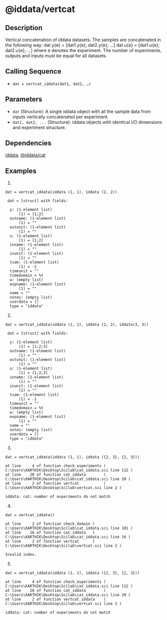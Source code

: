 # @iddata/vertcat

## Description
Vertical concatenation of iddata datasets. The samples are concatenated in the following way: dat.y{e} =  [dat1.y{e}; dat2.y{e}; …] dat.u{e} = [dat1.u{e}; dat2.u{e}; …] where e denotes the experiment. The number of experiments, outputs and inputs must be equal for all datasets.

## Calling Sequence
- `dat = vertcat_iddata(dat1, dat2, …)`

## Parameters
- `dat` (Structure): A single iddata object with all the sample data from inputs vertically concatenated per experiment.
- `dat1, dat2, ...` (Structure): iddata objects with identical I/O dimensions and experiment structure.

## Dependencies
[iddata](https://github.com/akash-sankar/CSToolboxFunctions/tree/main/iddata), [@iddata/cat](https://github.com/akash-sankar/CSToolboxFunctions/tree/main/%40iddata%20cat)

## Examples
1.
```
dat = vertcat_iddata(iddata (1, 1), iddata (2, 2))
```
```
 dat = [struct] with fields:

  y: (1-element list)
      (1) = [1;2]
  outname: (1-element list)
      (1) = ""
  outunit: (1-element list)
      (1) = ""
  u: (1-element list)
      (1) = [1;2]
  inname: (1-element list)
      (1) = ""
  inunit: (1-element list)
      (1) = ""
  tsam: (1-element list)
      (1) = -1
  timeunit = ""
  timedomain = %t
  w: (empty list)
  expname: (1-element list)
      (1) = ""
  name = ""
  notes: (empty list)
  userdata = []
  type = "iddata"
```

2.
```
dat = vertcat_iddata(iddata (1, 1), iddata (2, 2), iddata(3, 3))
```
```
 dat = [struct] with fields:

  y: (1-element list)
      (1) = [1;2;3]
  outname: (1-element list)
      (1) = ""
  outunit: (1-element list)
      (1) = ""
  u: (1-element list)
      (1) = [1;2;3]
  inname: (1-element list)
      (1) = ""
  inunit: (1-element list)
      (1) = ""
  tsam: (1-element list)
      (1) = -1
  timeunit = ""
  timedomain = %t
  w: (empty list)
  expname: (1-element list)
      (1) = ""
  name = ""
  notes: (empty list)
  userdata = []
  type = "iddata"
```

3.
```
dat = vertcat_iddata(iddata (1, 1), iddata ({2, 3}, {2, 3}))
```
```
at line     4 of function check_experiments ( C:\Users\KARTHIK\Desktop\Scilab\cat_iddata.sci line 112 )
at line    20 of function cat_iddata        ( C:\Users\KARTHIK\Desktop\Scilab\cat_iddata.sci line 20 )
at line     2 of function vertcat           ( C:\Users\KARTHIK\Desktop\Scilab\vertcat.sci line 2 )

iddata: cat: number of experiments do not match
```

4.
```
dat = vertcat_iddata()
```
```
at line     2 of function check_domain ( C:\Users\KARTHIK\Desktop\Scilab\cat_iddata.sci line 101 )
at line    16 of function cat_iddata   ( C:\Users\KARTHIK\Desktop\Scilab\cat_iddata.sci line 16 )
at line     2 of function vertcat      ( C:\Users\KARTHIK\Desktop\Scilab\vertcat.sci line 2 )

Invalid index.
```

5.
```
dat = vertcat_iddata(iddata (1, 1), iddata ({2, 3}, {2, 3}))
```
```
at line     4 of function check_experiments ( C:\Users\KARTHIK\Desktop\Scilab\cat_iddata.sci line 112 )
at line    20 of function cat_iddata        ( C:\Users\KARTHIK\Desktop\Scilab\cat_iddata.sci line 20 )
at line     2 of function vertcat_iddata    ( C:\Users\KARTHIK\Desktop\Scilab\vertcat.sci line 2 )

iddata: cat: number of experiments do not match
```
